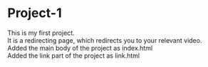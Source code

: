 # Project-1
This is my first project.
<br> 
It is a redirecting page, which redirects you to your relevant video.
<br>
Added the main body of the project as index.html
<br>
Added the link part of the project as link.html